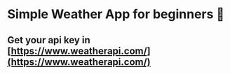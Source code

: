 # Simple Weather App for beginners 🥰

## Get your api key in [https://www.weatherapi.com/](https://www.weatherapi.com/)

